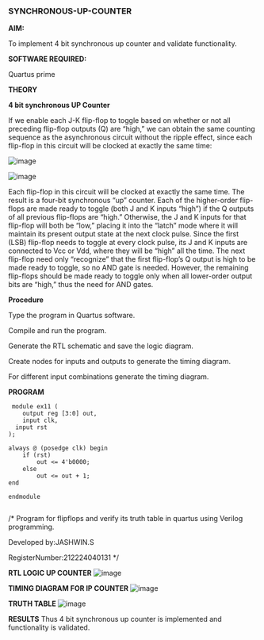 ### SYNCHRONOUS-UP-COUNTER

**AIM:**

To implement 4 bit synchronous up counter and validate functionality.

**SOFTWARE REQUIRED:**

Quartus prime

**THEORY**

**4 bit synchronous UP Counter**

If we enable each J-K flip-flop to toggle based on whether or not all preceding flip-flop outputs (Q) are “high,” we can obtain the same counting sequence as the asynchronous circuit without the ripple effect, since each flip-flop in this circuit will be clocked at exactly the same time:

![image](https://github.com/naavaneetha/SYNCHRONOUS-UP-COUNTER/assets/154305477/d5db3fa0-e413-404c-b80e-b2f39d82e7e8)


![image](https://github.com/naavaneetha/SYNCHRONOUS-UP-COUNTER/assets/154305477/52cb61eb-d04b-442d-810c-31185a68410b)

Each flip-flop in this circuit will be clocked at exactly the same time.
The result is a four-bit synchronous “up” counter. Each of the higher-order flip-flops are made ready to toggle (both J and K inputs “high”) if the Q outputs of all previous flip-flops are “high.”
Otherwise, the J and K inputs for that flip-flop will both be “low,” placing it into the “latch” mode where it will maintain its present output state at the next clock pulse.
Since the first (LSB) flip-flop needs to toggle at every clock pulse, its J and K inputs are connected to Vcc or Vdd, where they will be “high” all the time.
The next flip-flop need only “recognize” that the first flip-flop’s Q output is high to be made ready to toggle, so no AND gate is needed.
However, the remaining flip-flops should be made ready to toggle only when all lower-order output bits are “high,” thus the need for AND gates.



**Procedure**

Type the program in Quartus software.

Compile and run the program.

Generate the RTL schematic and save the logic diagram.

Create nodes for inputs and outputs to generate the timing diagram.

For different input combinations generate the timing diagram.

**PROGRAM**
```
 module ex11 (
    output reg [3:0] out,
    input clk,
  input rst
);

always @ (posedge clk) begin
    if (rst)
        out <= 4'b0000;
    else
        out <= out + 1;
end

endmodule
 
```
/* Program for flipflops and verify its truth table in quartus using Verilog programming. 

Developed by:JASHWIN.S

RegisterNumber:212224040131
*/

**RTL LOGIC UP COUNTER**
![image](https://github.com/user-attachments/assets/8f0f4862-ac9f-4ee3-8da7-657d9c228280)

**TIMING DIAGRAM FOR IP COUNTER**
![image](https://github.com/user-attachments/assets/18af7b10-a1f8-4cdf-9a38-d33a1693985b)


**TRUTH TABLE**
![image](https://github.com/user-attachments/assets/9f0377f0-76b9-4d68-b45f-e8df25cb586e)


**RESULTS**
Thus 4 bit synchronous up counter is implemented and functionality is validated.

